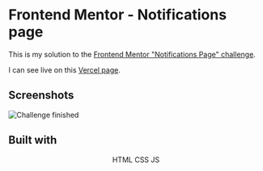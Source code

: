 # Frontend Mentor - Notifications page

This is my solution to the [Frontend Mentor "Notifications Page" challenge](https://www.frontendmentor.io/challenges/notifications-page-DqK5QAmKbC).

I can see live on this [Vercel page](https://#).

## Screenshots

![Challenge finished](design/notifications-page-finished.png)

## Built with

<div align='center'>
HTML
CSS
JS
</p>
